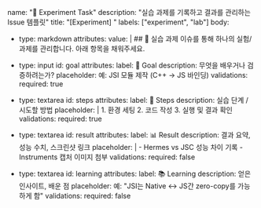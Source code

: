 name: "🧪 Experiment Task"
description: "실습 과제를 기록하고 결과를 관리하는 Issue 템플릿"
title: "[Experiment] "
labels: ["experiment", "lab"]
body:
  - type: markdown
    attributes:
      value: |
        ## 🧪 실습 과제
        이슈를 통해 하나의 실험/과제를 관리합니다.
        아래 항목을 채워주세요.

  - type: input
    id: goal
    attributes:
      label: 🎯 Goal
      description: 무엇을 배우거나 검증하려는가?
      placeholder: 예: JSI 모듈 제작 (C++ → JS 바인딩)
    validations:
      required: true

  - type: textarea
    id: steps
    attributes:
      label: 🔨 Steps
      description: 실습 단계 / 시도할 방법
      placeholder: |
        1. 환경 세팅
        2. 코드 작성
        3. 실행 및 결과 확인
    validations:
      required: true

  - type: textarea
    id: result
    attributes:
      label: 📊 Result
      description: 결과 요약, 성능 수치, 스크린샷 링크
      placeholder: |
        - Hermes vs JSC 성능 차이 기록
        - Instruments 캡처 이미지 첨부
    validations:
      required: false

  - type: textarea
    id: learning
    attributes:
      label: 📚 Learning
      description: 얻은 인사이트, 배운 점
      placeholder: 예: "JSI는 Native ↔ JS간 zero-copy를 가능하게 함"
    validations:
      required: false
